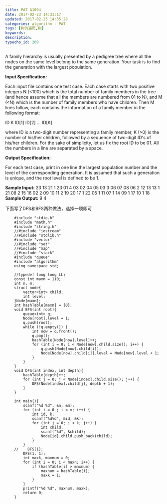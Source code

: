 ```yaml
---
title: PAT A1094
date: 2017-02-23 14:31:17
updated: 2017-02-23 14:35:28
categories: algorithm - PAT
tags: [树的遍历,树]
keywords:
description:
typecho_id: 209
---
```


A family hierarchy is usually presented by a pedigree tree where all the nodes on the same level belong to the same generation. Your task is to find the generation with the largest population.

**Input Specification:**

Each input file contains one test case. Each case starts with two positive integers N (<100) which is the total number of family members in the tree (and hence assume that all the members are numbered from 01 to N), and M (<N) which is the number of family members who have children. Then M lines follow, each contains the information of a family member in the following format:

ID K ID[1] ID[2] ... ID[K]

where ID is a two-digit number representing a family member, K (>0) is the number of his/her children, followed by a sequence of two-digit ID's of his/her children. For the sake of simplicity, let us fix the root ID to be 01. All the numbers in a line are separated by a space.

**Output Specification:**

For each test case, print in one line the largest population number and the level of the corresponding generation. It is assumed that such a generation is unique, and the root level is defined to be 1.

**Sample Input:**
23 13
21 1 23
01 4 03 02 04 05
03 3 06 07 08
06 2 12 13
13 1 21
08 2 15 16
02 2 09 10
11 2 19 20
17 1 22
05 1 11
07 1 14
09 1 17
10 1 18
**Sample Output:**
9 4

下面写了DFS和BFS两种做法，选择一项即可
```
    #include "stdio.h"
    #include "math.h"
    #include "string.h"
    //#include "iostream"
    //#include "stdlib.h"
    #include "vector"
    //#include "set"
    //#include "map"
    //#include "stack"
    #include "queue"
    #include "algorithm"
    using namespace std;
    
    //typedef long long LL;
    const int maxn = 110;
    int n, m;
    struct node{
        vector<int> child;
        int level;
    }Node[maxn];
    int hashTable[maxn] = {0};
    void BFS(int root){
        queue<int> q;
        Node[root].level = 1;
        q.push(root);
        while (!q.empty()) {
            int now = q.front();
            q.pop();
            hashTable[Node[now].level]++;
            for (int i = 0; i < Node[now].child.size(); i++) {
                q.push(Node[now].child[i]);
                Node[Node[now].child[i]].level = Node[now].level + 1;
            }
        }
    }
    void DFS(int index, int depth){
        hashTable[depth]++;
        for (int j = 0; j < Node[index].child.size(); j++) {
            DFS(Node[index].child[j], depth + 1);
        }
    }
    
    int main(){
        scanf("%d %d", &n, &m);
        for (int i = 0 ; i < m; i++) {
            int id, k;
            scanf("%d%d", &id, &k);
            for (int j = 0; j < k; j++) {
                int child;
                scanf("%d", &child);
                Node[id].child.push_back(child);
            }
        }
    //    BFS(1);
        DFS(1, 1);
        int maxk, maxnum = 0;
        for (int i = 0; i < maxn; i++) {
            if (hashTable[i] > maxnum) {
                maxnum = hashTable[i];
                maxk = i;
            }
        }
        printf("%d %d", maxnum, maxk);
        return 0;
    }
```